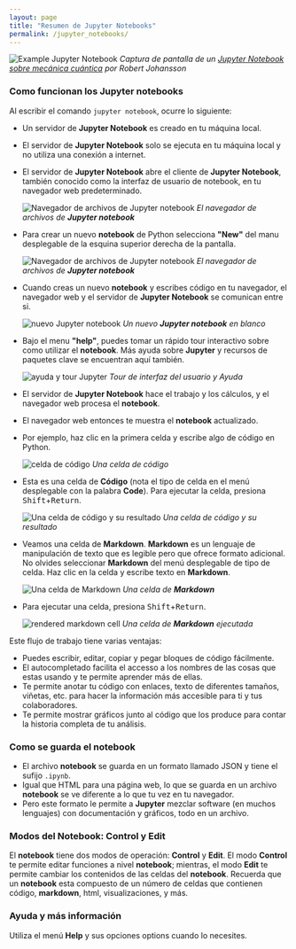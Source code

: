 ```yaml
---
layout: page
title: "Resumen de Jupyter Notebooks"
permalink: /jupyter_notebooks/
---
```


![Example Jupyter Notebook](../fig/00_0_jupyter_notebook_example.jpg)
*Captura de pantalla de un [Jupyter Notebook sobre mecánica cuántica](https://github.com/jrjohansson/qutip-lectures) por Robert Johansson*

### Como funcionan los __Jupyter notebooks__

Al escribir el comando `jupyter notebook`, ocurre lo siguiente:

* Un servidor de __Jupyter Notebook__ es creado en tu máquina local.
* El servidor de  __Jupyter Notebook__ solo se ejecuta en tu máquina local
  y no utiliza una conexión a internet.
* El servidor de __Jupyter Notebook__ abre el cliente de __Jupyter Notebook__, 
  también conocido como la interfaz de usuario de notebook, en tu navegador web
  predeterminado.


  ![Navegador de archivos de Jupyter notebook](../fig/00_1_jupyter_file_browser.png)
  *El navegador de archivos de __Jupyter notebook__*

* Para crear un nuevo __notebook__ de Python selecciona __"New"__ del manu 
  desplegable de la esquina superior derecha de la pantalla.

  ![Navegador de archivos de Jupyter notebook](../fig/00_2_jupyter_new_notebook.png)
  *El navegador de archivos de __Jupyter notebook__*

* Cuando creas un nuevo __notebook__ y escribes código en tu navegador, el 
  navegador web y el servidor de __Jupyter Notebook__ se comunican entre si.

  ![nuevo Jupyter notebook](../fig/00_3_jupyter_blank_notebook.png)
  *Un nuevo __Jupyter notebook__ en blanco*

* Bajo el menu __"help"__, puedes tomar un rápido tour interactivo sobre como 
  utilizar el __notebook__. Más ayuda sobre __Jupyter__ y recursos de 
  paquetes clave se encuentran aquí también. 

  ![ayuda y tour Jupyter](../fig/00_4_jupyter_tour_help.png)
  *Tour de interfaz del usuario y Ayuda*

* El servidor de __Jupyter Notebook__ hace el trabajo y los cálculos, y el navegador 
  web procesa el __notebook__.
* El navegador web entonces te muestra el __notebook__ actualizado.

* Por ejemplo, haz clic en la primera celda y escribe algo de código en Python.

  ![celda de código](../fig/00_5_jupyter_code_before.png)
  *Una celda de código*

* Esta es una celda de **Código** (nota el tipo de celda en el menú desplegable con la palabra **Code**).
  Para ejecutar la celda, presiona <kbd>Shift</kbd>+<kbd>Return</kbd>.

  ![Una celda de código y su resultado](../fig/00_6_jupyter_code_after.png)
  *Una celda de código y su resultado*

* Veamos una celda de **Markdown**. __Markdown__ es un lenguaje de manipulación de 
  texto que es legible pero que ofrece formato adicional. No olvides 
  seleccionar **Markdown** del menú desplegable de tipo de celda. Haz clic 
  en la celda y escribe texto en __Markdown__.

  ![Una celda de __Markdown__](../fig/00_7_jupyter_markdown_before.png)
  *Una celda de __Markdown__*

* Para ejecutar una celda, presiona <kbd>Shift</kbd>+<kbd>Return</kbd>.

  ![rendered markdown cell](../fig/00_8_jupyter_markdown_after.png)
  *Una celda de __Markdown__ ejecutada*


Este flujo de trabajo tiene varias ventajas:

- Puedes escribir, editar, copiar y pegar bloques de código fácilmente.
- El autocompletado facilita el accesso a los nombres de las cosas que estas usando
  y te permite aprender más de ellas.
- Te permite anotar tu código con enlaces, texto de diferentes tamaños,
  viñetas, etc. para hacer la información más accesible para ti y tus
  colaboradores.
- Te permite mostrar gráficos junto al código que los produce para contar
  la historia completa de tu análisis.

### Como se guarda el __notebook__

* El archivo __notebook__ se guarda en un formato llamado JSON y tiene el 
  sufijo `.ipynb`.
* Igual que HTML para una página web, lo que se guarda en un archivo __notebook__
  se ve diferente a lo que tu vez en tu navegador.
* Pero este formato le permite a __Jupyter__ mezclar software (en muchos lenguajes)
  con documentación y gráficos, todo en un archivo.

### Modos del __Notebook__: __Control__ y __Edit__

El __notebook__ tiene dos modos de operación: __Control__ y __Edit__. El modo
__Control__ te permite editar funciones a nivel __notebook__; mientras, el modo
__Edit__ te permite cambiar los contenidos de las celdas del __notebook__.
Recuerda que un __notebook__ esta compuesto de un número de celdas que contienen
código, __markdown__, html, visualizaciones, y más.

### Ayuda y más información

Utiliza el menú **Help** y sus opciones options cuando lo necesites.
